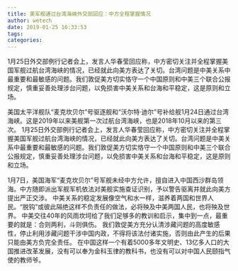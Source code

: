 ```yaml
---
title: 美军舰通过台湾海峡外交部回应：中方全程掌握情况
author: wetech
date: 2019-01-25 16:33:53
tags: 
categories: 
---
```

1月25日外交部例行记者会上，发言人华春莹回应称，中方密切关注并全程掌握美国军舰过航台湾海峡的情况，已经就此向美方表达了关切。台湾问题是中美关系中最重要和最敏感的问题。我们敦促美方切实恪守一个中国原则和中美三个联合公报规定，慎重妥善处理涉台问题，以免损害中美关系和台海和平稳定，这是原则和立场。
<!-- more -->
美国太平洋舰队“麦克坎贝尔”号驱逐舰和“沃尔特·迪尔”号补给舰1月24日通过台湾海峡。这是2019年以来美舰第一次过航台湾海峡，也是2018年10月以来的第三次。
1月25日外交部例行记者会上，发言人华春莹回应称，中方密切关注并全程掌握美国军舰过航台湾海峡的情况，已经就此向美方表达了关切。台湾问题是中美关系中最重要和最敏感的问题。我们敦促美方切实恪守一个中国原则和中美三个联合公报规定，慎重妥善处理涉台问题，以免损害中美关系和台海和平稳定，这是原则和立场。
 
 
1月7日，美国海军“麦克坎贝尔”号军舰未经中方允许，擅自进入中国西沙群岛领海。中方随即派出军舰军机依法对美舰实施查证识别，予以警告驱离并就此向美方提出严正交涉。
中美关系的稳定发展像空气和水一样，滋养着两国和世界人民。“脱钩”或彼此隔绝这样不负责任的做法，必将殃及中美两国人民，也将殃及世界。
中美交往40年的风雨坎坷给了我们足够多的教训和启示，集中到一点，最重要的就是：合则两利，斗则俱伤。
我们敦促美方充分认清涉藏问题的高度敏感性，停止利用涉藏问题干涉中国内政，不得将该法付诸实施，否则由此产生的后果只能由美方负完全责任。
在中国这样一个有着5000多年文明史、13亿多人口的大国推进改革发展，没有可以奉为金科玉律的教科书，也没有可以对中国人民颐指气使的教师爷。
